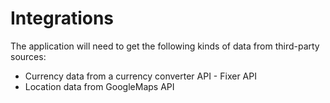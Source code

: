 # Integrations

The application will need to get the following kinds of data from third-party sources:

* Currency data from a currency converter API - Fixer API
* Location data from GoogleMaps API